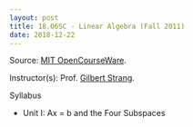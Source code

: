 ```yaml
---
layout: post
title: 18.06SC - Linear Algebra (Fall 2011)
date: 2018-12-22
---
```

Source: [MIT OpenCourseWare](https://ocw.mit.edu/courses/mathematics/18-06sc-linear-algebra-fall-2011/).

Instructor(s): Prof. [Gilbert Strang](http://www-math.mit.edu/~gs/).

Syllabus
* Unit I: Ax = b and the Four Subspaces
